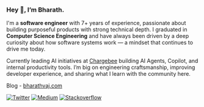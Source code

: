 ### Hey 👋, I’m Bharath.

I'm a **software engineer** with 7+ years of experience, passionate about building purposeful products with strong technical depth. I graduated in **Computer Science Engineering** and have always been driven by a deep curiosity about how software systems work — a mindset that continues to drive me today.

Currently leading AI initiatives at [Chargebee](https://www.chargebee.com/) building AI Agents, Copilot, and internal productivity tools. I’m big on engineering craftsmanship, improving developer experience, and sharing what I learn with the community here.

Blog - [bharathvaj.com](https://bharathvaj.com/)

[![Twitter](https://img.shields.io/twitter/url/https/twitter.com/cloudposse.svg?style=social&label=Follow%20%40bharathvaj_g)](https://twitter.com/bharathvaj_g) [![Medium](https://img.shields.io/badge/-Medium-black?logo=medium&logoColor=white)](https://bharathvaj-ganesan.medium.com) [![Stackoverflow](https://badges.aleen42.com/src/stackoverflow.svg)](https://stackoverflow.com/users/6906028/bharathvaj-ganesan)
